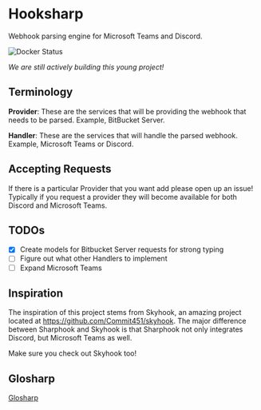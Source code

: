 ﻿# Hooksharp
Webhook parsing engine for Microsoft Teams and Discord.

![Docker Status](https://github.com/glosharp/hooksharp/workflows/Docker%20Deploy/badge.svg?branch=master)

*We are still actively building this young project!*

## Terminology

**Provider**: These are the services that will be providing the webhook that needs to be parsed. Example, BitBucket Server.

**Handler**: These are the services that will handle the parsed webhook. Example, Microsoft Teams or Discord.

## Accepting Requests
If there is a particular Provider that you want add please open up an issue! Typically if you request a provider they will become available for both Discord and 
Microsoft Teams.

## TODOs

- [x] Create models for Bitbucket Server requests for strong typing
- [ ] Figure out what other Handlers to implement
- [ ] Expand Microsoft Teams

## Inspiration

The inspiration of this project stems from Skyhook, an amazing project located at https://github.com/Commit451/skyhook. 
The major difference between Sharphook and Skyhook is that Sharphook not only integrates Discord, but Microsoft Teams 
as well. 

Make sure you check out Skyhook too!

## Glosharp

[Glosharp](https://glosharp.com)
